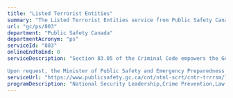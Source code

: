 ```yaml
---
title: "Listed Terrorist Entities"
summary: "The Listed Terrorist Entities service from Public Safety Canada is not available end-to-end online, according to the GC Service Inventory."
url: "gc/ps/803"
department: "Public Safety Canada"
departmentAcronym: "ps"
serviceId: "803"
onlineEndtoEnd: 0
serviceDescription: "Section 83.05 of the Criminal Code empowers the Government of Canada to create a list of terrorist entities, administered by Public Safety Canada. The listing of an entity is a public means of identifying a group or individual as being associated with terrorism. A listed entity’s property is subject to seizure/restraint and/or forfeiture. Additionally, banks and other financial institutions are subject to reporting requirements with respect to an entity's property and must not allow those entities to access the property.  These institutions may not deal or otherwise dispose of the property. It is an offence to knowingly participate in or contribute to, directly or indirectly, any activity of a terrorist group.

Upon request, the Minister of Public Safety and Emergency Preparedness may authorize any person or financial institution to carry out a prohibited transaction or activity with a listed entity. Additionally, an entity whose name is the same as or similar to a name on the list, may apply to the Minister for a certificate stating that it is not that listed entity. Finally, a listed entity may apply to the Minister to be delisted."
serviceUrl: "https://www.publicsafety.gc.ca/cnt/ntnl-scrt/cntr-trrrsm/lstd-ntts/crrnt-lstd-ntts-en.aspx"
programDescription: "National Security Leadership,Crime Prevention,Law Enforcement and Policing"
---
```

